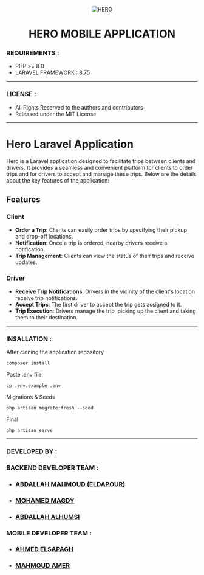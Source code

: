 <p align="center">
    <img align="center" src="https://hero.topbusiness.io/uploads/settings/98561700048266.png" alt="HERO" >
</p>

<div align="center">
    <h1 align="center">
        HERO MOBILE APPLICATION
    </h1>
</div>

### REQUIREMENTS : 

* PHP >= 8.0
* LARAVEL FRAMEWORK : 8.75

***

### LICENSE :

* All Rights Reserved to the authors and contributors
* Released under the MIT License

***

# Hero Laravel Application

Hero is a Laravel application designed to facilitate trips between clients and drivers. It provides a seamless and convenient platform for clients to order trips and for drivers to accept and manage these trips. Below are the details about the key features of the application:

## Features

### Client

- **Order a Trip**: Clients can easily order trips by specifying their pickup and drop-off locations.
- **Notification**: Once a trip is ordered, nearby drivers receive a notification.
- **Trip Management**: Clients can view the status of their trips and receive updates.

### Driver

- **Receive Trip Notifications**: Drivers in the vicinity of the client's location receive trip notifications.
- **Accept Trips**: The first driver to accept the trip gets assigned to it.
- **Trip Execution**: Drivers manage the trip, picking up the client and taking them to their destination.

***
### INSALLATION :

After cloning the application repository
```
composer install
```
Paste .env file
```
cp .env.example .env
```
Migrations & Seeds
```
php artisan migrate:fresh --seed
```
Final
```
php artisan serve
```
***

### DEVELOPED BY : 

### BACKEND DEVELOPER TEAM :

- ### [ABDALLAH MAHMOUD (ELDAPOUR)](https://www.github.com/eldapour)
- ### [MOHAMED MAGDY](https://www.github.com/mohamedmagdy233)
- ### [ABDALLAH ALHUMSI](https://www.github.com/Alhumsiabdo)

### MOBILE DEVELOPER TEAM :

- ### [AHMED ELSAPAGH](https://www.github.com/ahmedelsapagh10)
- ### [MAHMOUD AMER](https://www.github.com/mamer8)
